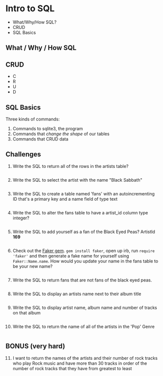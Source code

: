 # Intro to SQL

* What/Why/How SQL?
* CRUD
* SQL Basics

## What / Why / How SQL


## CRUD

- C
- R
- U
- D

## SQL Basics

Three kinds of commands:

1. Commands to sqlite3, the program
2. Commands that _change the shape_ of our tables
3. Commands that CRUD data

## Challenges

1. Write the SQL to return all of the rows in the artists table?

```SQL

```

2. Write the SQL to select the artist with the name "Black Sabbath"

```SQL

```

3. Write the SQL to create a table named 'fans' with an autoincrementing ID that's a primary key and a name field of type text

```sql

```

4. Write the SQL to alter the fans table to have a artist_id column type integer?

```sql

```

5. Write the SQL to add yourself as a fan of the Black Eyed Peas? ArtistId **169**

```sql

```

6. Check out the [Faker gem](https://github.com/stympy/faker). `gem install faker`, open up irb, run `require 'faker'` and then generate a fake name for yourself using `Faker::Name.name`. How would you update your name in the fans table to be your new name?

   ```sql

   ```

7. Write the SQL to return fans that are not fans of the black eyed peas.

```sql

```

8. Write the SQL to display an artists name next to their album title

```sql

```

9. Write the SQL to display artist name, album name and number of tracks on that album

```sql

```

10. Write the SQL to return the name of all of the artists in the 'Pop' Genre

```sql

```

## BONUS (very hard)

11. I want to return the names of the artists and their number of rock tracks
    who play Rock music
    and have more than 30 tracks
    in order of the number of rock tracks that they have
    from greatest to least

```sql

```
